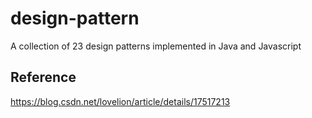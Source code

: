 # design-pattern

A collection of 23 design patterns implemented in Java and Javascript

## Reference

https://blog.csdn.net/lovelion/article/details/17517213